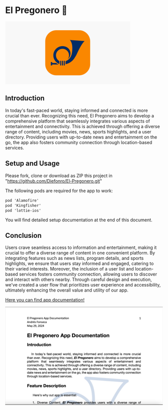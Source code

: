 # El Pregonero 📯

![](https://github.com/Diefonro/El-Pregonero/blob/main/AppStoreBanner.png?raw=true)

## Introduction
In today's fast-paced world, staying informed and connected is more crucial than ever. Recognizing this need, El Pregonero aims to develop a comprehensive platform that seamlessly integrates various aspects of entertainment and connectivity. This is achieved through offering a diverse range of content, including movies, news, sports highlights, and a user directory. Providing users with up-to-date news and entertainment on the go, the app also fosters community connection through location-based services.

## Setup and Usage
Please fork, clone or download as ZIP this project in "https://github.com/Diefonro/El-Pregonero.git"

The following pods are required for the app to work:

```
pod 'Alamofire'
pod 'Kingfisher'
pod 'lottie-ios'
```
You will find detailed setup documentation at the end of this document.
## Conclusion
Users crave seamless access to information and entertainment, making it crucial to offer a diverse range of content in one convenient platform. By integrating features such as news lists, program details, and sports highlights, we ensure that users stay informed and engaged, catering to their varied interests. Moreover, the inclusion of a user list and location-based services fosters community connection, allowing users to discover and interact with others nearby. Through careful design and execution, we've created a user flow that prioritizes user experience and accessibility, ultimately enhancing the overall value and utility of our app.

[Here you can find app documentation!](https://github.com/Diefonro/El-Pregonero/blob/main/El%20Pregonero%20App%20Documentation.pdf)

![](https://github.com/Diefonro/El-Pregonero/blob/main/Documentation%20Screenshot.png?raw=true)

